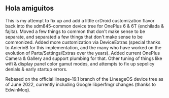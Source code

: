 ## Hola amiguitos

This is my attempt to fix up and add a little crDroid customization flavor back into the sdm845-common device tree for OnePlus 6 & 6T (enchilada & fajita).
Moved a few things to common that don't make sense to be separate, and separated a few things that don't make sense to be commonized.
Added more customization via DeviceExtras (special thanks to AnierinB for this implementation, and the many who have worked on the evolution of Parts/Settings/Extras over the years).
Added current OnePlus Camera & Gallery and support plumbing for that.
Other tuning of things like wifi & display panel color gamut modes, and attempts to fix up sepolicy denials & early startup errors.

Rebased on the official lineage-19.1 branch of the LineageOS device tree as of June 2022, currently including Google libperfmgr changes (thanks to EdwinMoq).
